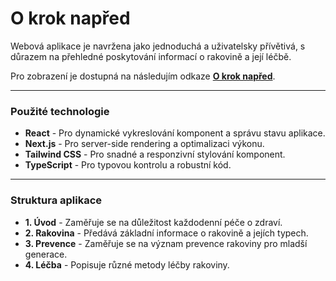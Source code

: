 # O krok napřed

Webová aplikace je navržena jako jednoduchá a uživatelsky přívětivá, s důrazem na přehledné poskytování informací o rakovině a její léčbě. 

Pro zobrazení je dostupná na následujím odkaze **[O krok napřed](https://oncology-x.web.app)**.

---
### Použité technologie
- **React** - Pro dynamické vykreslování komponent a správu stavu aplikace.
- **Next.js** - Pro server-side rendering a optimalizaci výkonu.
- **Tailwind CSS** - Pro snadné a responzivní stylování komponent.
- **TypeScript** - Pro typovou kontrolu a robustní kód.

---
### Struktura aplikace
- **1. Úvod** - Zaměřuje se na důležitost každodenní péče o zdraví.
- **2. Rakovina** - Předává základní informace o rakovině a jejích typech.
- **3. Prevence** - Zaměřuje se na význam prevence rakoviny pro mladší generace.
- **4. Léčba** - Popisuje různé metody léčby rakoviny.
